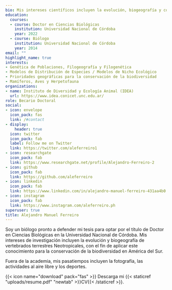 ```yaml
---
bio: Mis intereses científicos incluyen la evolución, biogeografía y conservación de vertebrados terrestres.
education:
  courses:
  - course: Doctor en Ciencias Biológicas
    institution: Universidad Nacional de Córdoba
    year: 2022
  - course: Biólogo
    institution: Universidad Nacional de Córdoba
    year: 2014
email: ""
highlight_name: true
interests:
- Genética de Poblaciones, Filogeografía y Filogenética
- Modelos de Distribución de Especies / Modelos de Nicho Ecológico
- Prioridades geográficas para la conservación de la biodiversidad
- Mamíferos, Aves y Herpetofauna
organizations:
- name: Instituto de Diversidad y Ecología Animal (IDEA)
  url: https://www.idea.conicet.unc.edu.ar/
role: Becario Doctoral
social:
- icon: envelope
  icon_pack: fas
  link: /#contact
- display:
    header: true
  icon: twitter
  icon_pack: fab
  label: Follow me on Twitter
  link: https://twitter.com/aleferreiro1
- icon: researchgate
  icon_pack: fab
  link: https://www.researchgate.net/profile/Alejandro-Ferreiro-2
- icon: github
  icon_pack: fab
  link: https://github.com/aleferreiro
- icon: linkedin
  icon_pack: fab
  link: https://www.linkedin.com/in/alejandro-manuel-ferreiro-431aa4b0
- icon: instagram
  icon_pack: fab
  link: https://www.instagram.com/aleferreiro.ph
superuser: true
title: Alejandro Manuel Ferreiro
---
```


Soy un biólogo pronto a defender mi tesis para optar por el título de Doctor en Ciencias Biológicas en la Universidad Nacional de Córdoba. Mis intereses de investigación incluyen la evolución y biogeografía de vertebrados terrestres Neotropicales, con el fin de aplicar este conocimiento para la conservación de la biodiversidad en América del Sur.

Fuera de la academia, mis pasatiempos incluyen la fotografía, las actividades al aire libre y los deportes.

{{< icon name="download" pack="fas" >}} Descarga mi {{< staticref "uploads/resume.pdf" "newtab" >}}CV{{< /staticref >}}.
